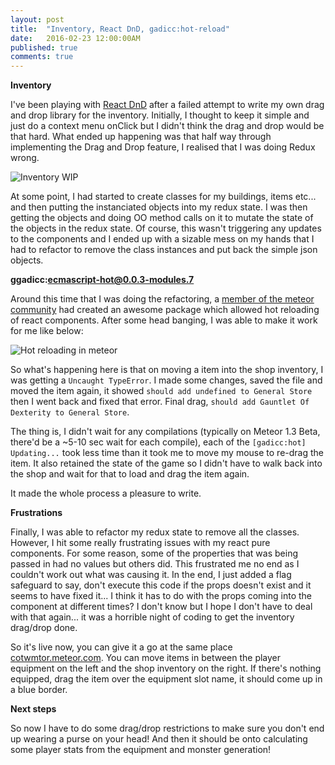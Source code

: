 ```yaml
---
layout: post
title:  "Inventory, React DnD, gadicc:hot-reload"
date:   2016-02-23 12:00:00AM
published: true
comments: true
---
```


**Inventory**

I've been playing with [React DnD](https://github.com/gaearon/react-dnd) after a failed attempt to write my own drag and drop library for the inventory. Initially, I thought to keep it simple and just do a context menu onClick but I didn't think the drag and drop would be that hard. What ended up happening was that half way through implementing the Drag and Drop feature, I realised that I was doing Redux wrong.

![Inventory WIP](/cotwmtor/images/inventoryWIP.png)
 
At some point, I had started to create classes for my buildings, items etc... and then putting the instanciated objects into my redux state. I was then getting the objects and doing OO method calls on it to mutate the state of the objects in the redux state. Of course, this wasn't triggering any updates to the components and I ended up with a sizable mess on my hands that I had to refactor to remove the class instances and put back the simple json objects.
 
**ggadicc:ecmascript-hot@0.0.3-modules.7**

Around this time that I was doing the refactoring, a [member of the meteor community](https://forums.meteor.com/users/gadicc/activity) had created an awesome package which allowed hot reloading of react components. After some head banging, I was able to make it work for me like below:
 
![Hot reloading in meteor](/cotwmtor/images/hotreload.png)

So what's happening here is that on moving a item into the shop inventory, I was getting a `Uncaught TypeError`. I made some changes, saved the file and moved the item again, it showed `should add undefined to General Store` then I went back and fixed that error. Final drag, `should add Gauntlet Of Dexterity to General Store`.

The thing is, I didn't wait for any compilations (typically on Meteor 1.3 Beta, there'd be a ~5-10 sec wait for each compile), each of the `[gadicc:hot] Updating...` took less time than it took me to move my mouse to re-drag the item. It also retained the state of the game so I didn't have to walk back into the shop and wait for that to load and drag the item again.

It made the whole process a pleasure to write.

**Frustrations**

Finally, I was able to refactor my redux state to remove all the classes. However, I hit some really frustrating issues with my react pure components. For some reason, some of the properties that was being passed in had no values but others did. This frustrated me no end as I couldn't work out what was causing it. In the end, I just added a flag safeguard to say, don't execute this code if the props doesn't exist and it seems to have fixed it... I think it has to do with the props coming into the component at different times? I don't know but I hope I don't have to deal with that again... it was a horrible night of coding to get the inventory drag/drop done.

So it's live now, you can give it a go at the same place [cotwmtor.meteor.com](http://cotwmtor.meteor.com). You can move items in between the player equipment on the left and the shop inventory on the right. If there's nothing equipped, drag the item over the equipment slot name, it should come up in a blue border.

**Next steps**

So now I have to do some drag/drop restrictions to make sure you don't end up wearing a purse on your head! And then it should be onto calculating some player stats from the equipment and monster generation!
